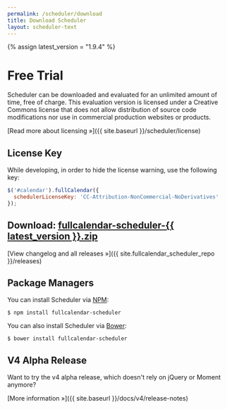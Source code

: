 ```yaml
---
permalink: /scheduler/download
title: Download Scheduler
layout: scheduler-text
---
```


{% assign latest_version = "1.9.4" %}


# Free Trial

Scheduler can be downloaded and evaluated for an unlimited amount of time, free of charge.
This evaluation version is licensed under a Creative Commons license that does not allow distribution
of source code modifications nor use in commercial production websites or products.

[Read more about licensing &raquo;]({{ site.baseurl }}/scheduler/license)


## License Key

While developing, in order to hide the license warning, use the following key:

```js
$('#calendar').fullCalendar({
  schedulerLicenseKey: 'CC-Attribution-NonCommercial-NoDerivatives'
});
```

<h2>
  Download:
  <a href='{{ site.fullcalendar_scheduler_repo }}/releases/download/v{{ latest_version }}/fullcalendar-scheduler-{{ latest_version }}.zip'
    onclick="ga('send', 'pageview', '/downloads/fullcalendar-scheduler-{{ latest_version }}.zip')"
    >fullcalendar-scheduler-{{ latest_version }}.zip</a>
</h2>

[View changelog and all releases &raquo;]({{ site.fullcalendar_scheduler_repo }}/releases)


## Package Managers

You can install Scheduler via [NPM](https://www.npmjs.com/):

```
$ npm install fullcalendar-scheduler
```

You can also install Scheduler via [Bower](https://bower.io/):

```
$ bower install fullcalendar-scheduler
```


## V4 Alpha Release

Want to try the v4 alpha release, which doesn't rely on jQuery or Moment anymore?

[More information &raquo;]({{ site.baseurl }}/docs/v4/release-notes)
